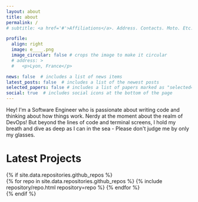 ```yaml
---
layout: about
title: about
permalink: /
# subtitle: <a href='#'>Affiliations</a>. Address. Contacts. Moto. Etc.

profile:
  align: right
  image: e____.png
  image_circular: false # crops the image to make it circular
  # address: >
  #   <p>Lyon, France</p>

news: false  # includes a list of news items
latest_posts: false  # includes a list of the newest posts
selected_papers: false # includes a list of papers marked as "selected={true}"
social: true  # includes social icons at the bottom of the page
---
```


Hey! I'm a Software Engineer who is passionate about writing code and thinking about how things work. Nerdy at the moment about the realm of DevOps! But beyond the lines of code and terminal screens, I hold my breath and dive as deep as I can in the sea - Please don't judge me by only my glasses.

<h1 class="post-title">Latest Projects</h1>
{% if site.data.repositories.github_repos %}
<div class="repositories d-flex flex-wrap flex-md-row flex-column justify-content-between align-items-center">
  {% for repo in site.data.repositories.github_repos %}
    {% include repository/repo.html repository=repo %}
  {% endfor %}
</div>
{% endif %}
